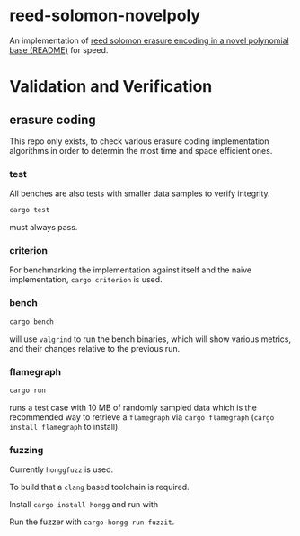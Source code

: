 # reed-solomon-novelpoly

An implementation of [reed solomon erasure encoding in a novel polynomial base (README)](../reed-solomon-novelpoly/README.md) for speed.


# Validation and Verification
## erasure coding

This repo only exists, to check various erasure coding implementation algorithms in order to determin the most time and space efficient ones.

### test

All benches are also tests with smaller data samples to verify integrity.

```sh
cargo test
```

must always pass.


### criterion

For benchmarking the implementation against itself and the naive implementation,
`cargo criterion` is used.

### bench

```sh
cargo bench
```

will use `valgrind` to run the bench binaries, which will show various metrics, and their changes relative to the previous run.

### flamegraph

```sh
cargo run
```

runs a test case with 10 MB of randomly sampled data which is the recommended way to retrieve a `flamegraph` via `cargo flamegraph` (`cargo install flamegraph` to install).


### fuzzing

Currently `honggfuzz` is used.

To build that a `clang` based toolchain is required.

Install `cargo install hongg` and run with

Run the fuzzer with `cargo-hongg run fuzzit`.
